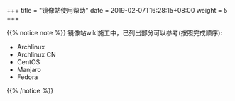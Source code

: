 +++
title = "镜像站使用帮助"
date =  2019-02-07T16:28:15+08:00
weight = 5
+++

{{% notice note %}}
镜像站wiki施工中，已列出部分可以参考(按照完成顺序):

- Archlinux
- Archlinux CN
- CentOS
- Manjaro
- Fedora

{{% /notice %}}
